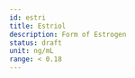 ```yaml
---
id: estri
title: Estriol
description: Form of Estrogen
status: draft
unit: ng/mL
range: < 0.18
---
```



